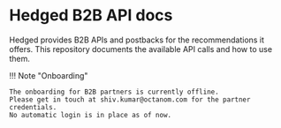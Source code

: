 # Hedged B2B API docs

Hedged provides B2B APIs and postbacks for the recommendations it offers.
This repository documents the available API calls and how to use them.

!!! Note "Onboarding"

    The onboarding for B2B partners is currently offline.
    Please get in touch at shiv.kumar@octanom.com for the partner credentials.
    No automatic login is in place as of now.
